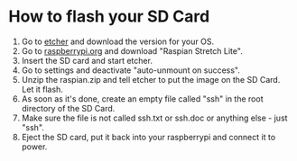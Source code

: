 # How to flash your SD Card

1. Go to [etcher](https://etcher.io/) and download the version for your OS.
2. Go to [raspberrypi.org](https://www.raspberrypi.org/downloads/raspbian/) and download "Raspian Stretch Lite".
3. Insert the SD card and start etcher.
4. Go to settings and deactivate "auto-unmount on success".
5. Unzip the raspian.zip and tell etcher to put the image on the SD Card. Let it flash.
6. As soon as it's done, create an empty file called "ssh" in the root directory of the SD Card.
7. Make sure the file is not called ssh.txt or ssh.doc or anything else - just "ssh".
8. Eject the SD card, put it back into your raspberrypi and connect it to power.
